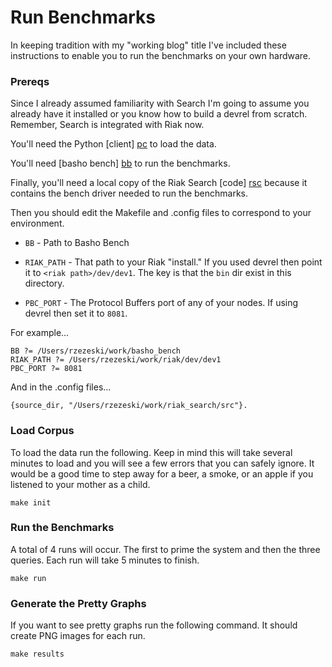 Run Benchmarks
==========

In keeping tradition with my "working blog" title I've included these
instructions to enable you to run the benchmarks on your own hardware.

### Prereqs ###

Since I already assumed familiarity with Search I'm going to assume
you already have it installed or you know how to build a devrel from
scratch.  Remember, Search is integrated with Riak now.

You'll need the Python [client] [pc] to load the data.

You'll need [basho bench] [bb] to run the benchmarks.

Finally, you'll need a local copy of the Riak Search [code] [rsc]
because it contains the bench driver needed to run the benchmarks.

Then you should edit the Makefile and .config files to correspond to
your environment.

* `BB` - Path to Basho Bench

* `RIAK_PATH` - That path to your Riak "install."  If you used devrel
  then point it to `<riak path>/dev/dev1`.  The key is that the `bin`
  dir exist in this directory.

* `PBC_PORT` - The Protocol Buffers port of any of your nodes.  If
  using devrel then set it to `8081`.

For example...

    BB ?= /Users/rzezeski/work/basho_bench
    RIAK_PATH ?= /Users/rzezeski/work/riak/dev/dev1
    PBC_PORT ?= 8081

And in the .config files...

    {source_dir, "/Users/rzezeski/work/riak_search/src"}.

### Load Corpus ###

To load the data run the following.  Keep in mind this will take
several minutes to load and you will see a few errors that you can
safely ignore.  It would be a good time to step away for a beer, a
smoke, or an apple if you listened to your mother as a child.

    make init


### Run the Benchmarks ###

A total of 4 runs will occur.  The first to prime the system and then
the three queries.  Each run will take 5 minutes to finish.

    make run


### Generate the Pretty Graphs ###

If you want to see pretty graphs run the following command.  It should
create PNG images for each run.

    make results


[pc]: https://github.com/basho/riak-python-client

[bb]: http://wiki.basho.com/Benchmarking-with-Basho-Bench.html

[rsc]: https://github.com/basho/riak_search
